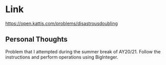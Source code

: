 # Link

https://open.kattis.com/problems/disastrousdoubling

## Personal Thoughts

Problem that I attempted during the summer break of AY20/21. Follow the instructions and perform operations using BigInteger.

